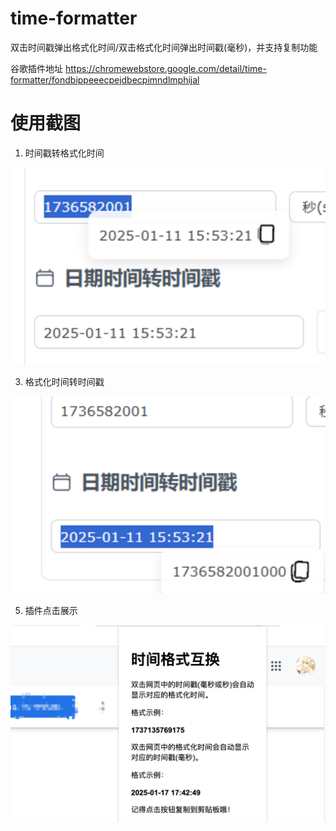 # time-formatter

双击时间戳弹出格式化时间/双击格式化时间弹出时间戳(毫秒)，并支持复制功能

谷歌插件地址
https://chromewebstore.google.com/detail/time-formatter/fondbippeeecpejdbecpimndlmphijal


# 使用截图

1. 时间戳转格式化时间

![](/shot/Snipaste_2025-01-11_15-54-01.png)

3. 格式化时间转时间戳
   
![](/shot/Snipaste_2025-01-11_15-54-31.png)

5. 插件点击展示
   
![](/shot/Snipaste_2025-01-17_17-44-0922.png)
